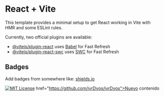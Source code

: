 # React + Vite

This template provides a minimal setup to get React working in Vite with HMR and some ESLint rules.

Currently, two official plugins are available:

- [@vitejs/plugin-react](https://github.com/vitejs/vite-plugin-react/blob/main/packages/plugin-react/README.md) uses [Babel](https://babeljs.io/) for Fast Refresh
- [@vitejs/plugin-react-swc](https://github.com/vitejs/vite-plugin-react-swc) uses [SWC](https://swc.rs/) for Fast Refresh


## Badges

Add badges from somewhere like: [shields.io](https://shields.io/)

[![MIT License](https://img.shields.io/badge/License-MIT-blue.svg)](https://choosealicense.com/licenses/mit/)
href="https://github.com/jvrDvos/jvrDvos">N u e v o   c o n t e n i d o  
 